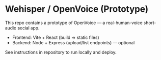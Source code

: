 # Wehisper / OpenVoice (Prototype)

This repo contains a prototype of OpenVoice — a real-human-voice short-audio social app.

- Frontend: Vite + React (build => static files)
- Backend: Node + Express (upload/list endpoints) — optional

See instructions in repository to run locally and deploy.
